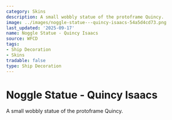 ```yaml
---
category: Skins
description: A small wobbly statue of the protoframe Quincy.
image: ../images/noggle-statue---quincy-isaacs-54a5d4cd73.png
last_updated: '2025-09-17'
name: Noggle Statue - Quincy Isaacs
source: WFCD
tags:
- Ship Decoration
- Skins
tradable: false
type: Ship Decoration
---
```


# Noggle Statue - Quincy Isaacs

A small wobbly statue of the protoframe Quincy.

